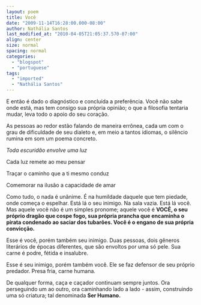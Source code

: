 ```yaml
---
layout: poem
title: Você
date: "2009-11-14T16:28:00.000-08:00"
author: Nathália Santos
last_modified_at: "2010-04-05T21:05:37.570-07:00"
align: center
size: normal
spacing: normal
categories:
  - "blogspot"
  - "portuguese"
tags:
  - "imported"
  - "Nathália Santos"
---
```


E então é dado o diagnóstico e concluída a preferência. Você não sabe onde está, mas tem consigo sua própria opinião; o que a filosofia tentaria mudar, leva todo o apoio do seu coração.

As pessoas ao redor estão falando de maneira errônea, cada um com o grau de dificuldade de seu dialeto e, em meio a tantos idiomas, o silêncio rumina em som um poema concreto.

<span style="font-style:italic;">Toda escuridão envolve uma luz

Cada luz remete ao meu pensar

Traçar o caminho que a ti mesmo conduz

Comemorar na ilusão a capacidade de amar

Como tudo, o nada é unânime. É na humildade daquele que tem piedade, onde começa o espelhar. Está lá o seu inimigo. Na sala vazia. Está lá você. Mas aquele você não é um simples pronome; aquele você é <span style="font-weight:bold;">VOCÊ, o seu próprio dragão que cospe fogo, sua própria prancha que encaminha o pirata condenado ao saciar dos tubarões. Você é o engano de sua própria convicção.

Esse é você, porém também seu inimigo. Duas pessoas, dois gêneros literários de épocas diferentes, que são envoltos por uma só pele. Sua carne é podre, fétida e insalubre.

Esse é seu inimigo, porém também você. Ele se faz defensor de seu próprio predador. Presa fria, carne humana.

De qualquer forma, caça e caçador continuam sempre juntos. Ora perseguindo um ao outro, ora caminhando lado a lado - assim, construindo uma só criatura; tal denominada <span style="font-weight:bold;">Ser Humano.
